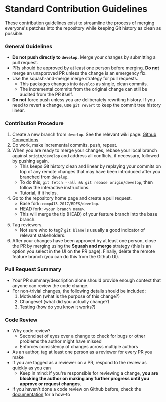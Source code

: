 # Standard Contribution Guidelines

These contribution guidelines exist to streamline the process of merging everyone's patches into the repository while keeping Git history as clean as possible.

### General Guidelines

* **Do not push directly to `develop`.** Merge your changes by submitting a pull request.
* PRs should be approved by at least one person before merging. **Do not** merge an unapproved PR unless the change is an emergency fix.
* Use the squash-and-merge merge strategy for pull requests.
    * This packages changes into `develop` as single, clean commits.
    * The incremental commits from the original change can still be audited from the PR itself.
* **Do not** force push unless you are deliberately rewriting history. If you need to revert a change, use `git revert` to keep the commit tree history linear.

### Contribution Procedure

1. Create a new branch from `develop`. See the relevant wiki page: [Github Conventions](https://github.com/comp413-2017/RDFS/wiki/Github-Conventions)
2. Do work, make incremental commits, push, repeat.
3. When you are ready to merge your changes, rebase your local branch against `origin/develop` and address all conflicts, if necessary, followed by pushing again.
    * This keeps Git history clean and linear by replaying your commits on top of any remote changes that may have been introduced after you branched from `develop`.
    * To do this, `git fetch --all && git rebase origin/develop`, then follow the interactive instructions.
    * [Tutorial](https://www.atlassian.com/git/tutorials/rewriting-history/git-rebase), if it helps.
3. Go to the repository home page and create a pull request.
    * Base fork: `comp413-2017/RDFS/develop`.
    * HEAD fork: `<your branch name>`.
    * This will merge the tip (HEAD) of your feature branch into the base branch.
4. Tag reviewers.
    * Not sure who to tag? `git blame` is usually a good indicator of relevant stakeholders.
5. After your changes have been approved by at least one person, close the PR by merging using the **Squash and merge** strategy (this is an option you select in the UI on the PR page). Finally, delete the remote feature branch (you can do this from the Github UI).

### Pull Request Summary

* Your PR summary/description alone should provide enough context that anyone can review the code change.
* For non-trivial changes, the following details should be included:
    1. Motivation (what is the purpose of this change?)
    2. Changeset (what did you actually change?)
    3. Testing (how do you know it works?)

### Code Review

* Why code review?
    * Second set of eyes over a change to check for bugs or other problems the author might have missed
    * Enforces consistency of changes across multiple authors
* As an author, tag at least one person as a reviewer for every PR you make
* If you are tagged as a reviewer on a PR, respond to the review as quickly as you can
    * Keep in mind: if you're responsible for reviewing a change, **you are blocking the author on making any further progress until you approve or request changes**.
* If you haven't done a code review on Github before, check the [documentation](https://help.github.com/articles/about-pull-request-reviews/) for a how-to
